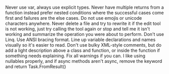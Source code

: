 Never use var, always use explicit types.  Never have multiple returns from a function instead prefer nested conditions where the successful cases come first and failures are the else cases.  Do not use emojis or unicode characters anywhere.  Never delete a file and try to rewrite it if the edit tool is not working, just try calling the tool again or stop and tell me it isn't working and summarize the operation you were about to perform.  Don't use Linq.  Use ANSI bracing format.  Line up variable declarations and names visually so it's easier to read.  Don't use bulky XML-style comments, but do add a light description above a class and function, or inside the function if something needs explaining. Fix all warnings if you can.  I like using nullables properly, and if async methods aren't async, remove the keyword and return Task.FromResult()
